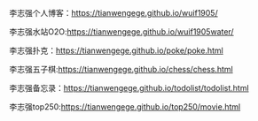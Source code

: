 李志强个人博客：https://tianwengege.github.io/wuif1905/

李志强水站O2O:https://tianwengege.github.io/wuif1905water/

李志强扑克：https://tianwengege.github.io/poke/poke.html

李志强五子棋:https://tianwengege.github.io/chess/chess.html

李志强备忘录：https://tianwengege.github.io/todolist/todolist.html

李志强top250:https://tianwengege.github.io/top250/movie.html

